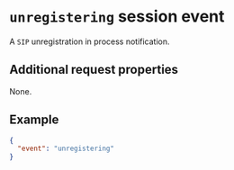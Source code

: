 # `unregistering` session event

A `SIP` unregistration in process notification.

## Additional request properties

None.

## Example

```json
{
  "event": "unregistering"
}
```
